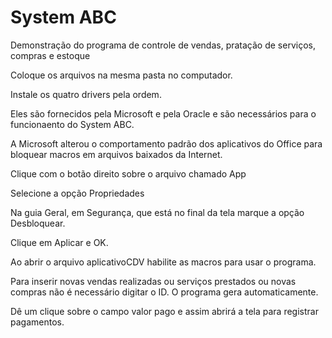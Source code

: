# System ABC
Demonstração do programa de controle de vendas, pratação de serviços, compras e estoque

Coloque os arquivos na mesma pasta no computador.

Instale os quatro drivers pela ordem.

Eles são fornecidos pela Microsoft e pela Oracle e são necessários para o funcionaento do System ABC.

A Microsoft alterou o comportamento padrão dos aplicativos do Office para bloquear macros em arquivos baixados da Internet.

Clique com o botão direito sobre o arquivo chamado App

Selecione a opção Propriedades

Na guia Geral, em Segurança, que está no final da tela marque a opção Desbloquear.

Clique em Aplicar e OK.

Ao abrir o arquivo aplicativoCDV habilite as macros para usar o programa.

Para inserir novas vendas realizadas ou serviços prestados ou novas compras não é necessário digitar o ID. O programa gera automaticamente.

Dê um clique sobre o campo valor pago e assim abrirá a tela para registrar pagamentos.
